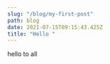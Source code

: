```yaml
---
slug: "/blog/my-first-post"
path: blog
date: 2021-07-15T09:15:43.425Z
title: "Hello "
---
```

hello to all